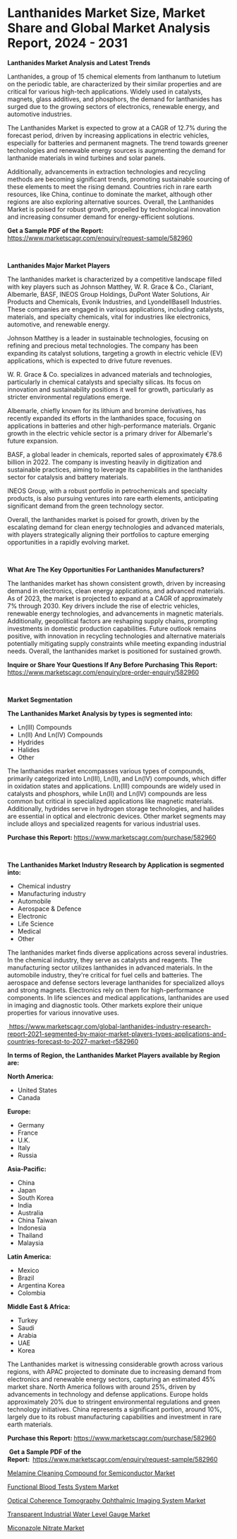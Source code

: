 <p><h1>Lanthanides Market Size, Market Share and Global Market Analysis Report, 2024 - 2031</h1></p><p><strong>Lanthanides Market Analysis and Latest Trends</strong></p>
<p><p>Lanthanides, a group of 15 chemical elements from lanthanum to lutetium on the periodic table, are characterized by their similar properties and are critical for various high-tech applications. Widely used in catalysts, magnets, glass additives, and phosphors, the demand for lanthanides has surged due to the growing sectors of electronics, renewable energy, and automotive industries.</p><p>The Lanthanides Market is expected to grow at a CAGR of 12.7% during the forecast period, driven by increasing applications in electric vehicles, especially for batteries and permanent magnets. The trend towards greener technologies and renewable energy sources is augmenting the demand for lanthanide materials in wind turbines and solar panels.</p><p>Additionally, advancements in extraction technologies and recycling methods are becoming significant trends, promoting sustainable sourcing of these elements to meet the rising demand. Countries rich in rare earth resources, like China, continue to dominate the market, although other regions are also exploring alternative sources. Overall, the Lanthanides Market is poised for robust growth, propelled by technological innovation and increasing consumer demand for energy-efficient solutions.</p></p>
<p><strong>Get a Sample PDF of the Report:&nbsp;</strong> <a href="https://www.marketscagr.com/enquiry/request-sample/582960?utm_campaign=1197&utm_medium=2&utm_source=Github&utm_content=ia&utm_term=09122024&utm_id=lanthanides">https://www.marketscagr.com/enquiry/request-sample/582960</a></p>
<p>&nbsp;</p>
<p><strong>Lanthanides Major Market Players</strong></p>
<p><p>The lanthanides market is characterized by a competitive landscape filled with key players such as Johnson Matthey, W. R. Grace & Co., Clariant, Albemarle, BASF, INEOS Group Holdings, DuPont Water Solutions, Air Products and Chemicals, Evonik Industries, and LyondellBasell Industries. These companies are engaged in various applications, including catalysts, materials, and specialty chemicals, vital for industries like electronics, automotive, and renewable energy.</p><p>Johnson Matthey is a leader in sustainable technologies, focusing on refining and precious metal technologies. The company has been expanding its catalyst solutions, targeting a growth in electric vehicle (EV) applications, which is expected to drive future revenues.</p><p>W. R. Grace & Co. specializes in advanced materials and technologies, particularly in chemical catalysts and specialty silicas. Its focus on innovation and sustainability positions it well for growth, particularly as stricter environmental regulations emerge.</p><p>Albemarle, chiefly known for its lithium and bromine derivatives, has recently expanded its efforts in the lanthanides space, focusing on applications in batteries and other high-performance materials. Organic growth in the electric vehicle sector is a primary driver for Albemarle's future expansion.</p><p>BASF, a global leader in chemicals, reported sales of approximately €78.6 billion in 2022. The company is investing heavily in digitization and sustainable practices, aiming to leverage its capabilities in the lanthanides sector for catalysis and battery materials.</p><p>INEOS Group, with a robust portfolio in petrochemicals and specialty products, is also pursuing ventures into rare earth elements, anticipating significant demand from the green technology sector.</p><p>Overall, the lanthanides market is poised for growth, driven by the escalating demand for clean energy technologies and advanced materials, with players strategically aligning their portfolios to capture emerging opportunities in a rapidly evolving market.</p></p>
<p>&nbsp;</p>
<p><strong>What Are The Key Opportunities For Lanthanides Manufacturers?</strong></p>
<p><p>The lanthanides market has shown consistent growth, driven by increasing demand in electronics, clean energy applications, and advanced materials. As of 2023, the market is projected to expand at a CAGR of approximately 7% through 2030. Key drivers include the rise of electric vehicles, renewable energy technologies, and advancements in magnetic materials. Additionally, geopolitical factors are reshaping supply chains, prompting investments in domestic production capabilities. Future outlook remains positive, with innovation in recycling technologies and alternative materials potentially mitigating supply constraints while meeting expanding industrial needs. Overall, the lanthanides market is positioned for sustained growth.</p></p>
<p><strong>Inquire or Share Your Questions If Any Before Purchasing This Report:</strong> <a href="https://www.marketscagr.com/enquiry/pre-order-enquiry/582960?utm_campaign=1197&utm_medium=2&utm_source=Github&utm_content=ia&utm_term=09122024&utm_id=lanthanides">https://www.marketscagr.com/enquiry/pre-order-enquiry/582960</a></p>
<p>&nbsp;</p>
<p><strong>Market Segmentation</strong></p>
<p><strong>The Lanthanides Market Analysis by types is segmented into:</strong></p>
<p><ul><li>Ln(III) Compounds</li><li>Ln(II) And Ln(IV) Compounds</li><li>Hydrides</li><li>Halides</li><li>Other</li></ul></p>
<p><p>The lanthanides market encompasses various types of compounds, primarily categorized into Ln(III), Ln(II), and Ln(IV) compounds, which differ in oxidation states and applications. Ln(III) compounds are widely used in catalysts and phosphors, while Ln(II) and Ln(IV) compounds are less common but critical in specialized applications like magnetic materials. Additionally, hydrides serve in hydrogen storage technologies, and halides are essential in optical and electronic devices. Other market segments may include alloys and specialized reagents for various industrial uses.</p></p>
<p><strong>Purchase this Report:&nbsp;</strong><a href="https://www.marketscagr.com/purchase/582960?utm_campaign=1197&utm_medium=2&utm_source=Github&utm_content=ia&utm_term=09122024&utm_id=lanthanides">https://www.marketscagr.com/purchase/582960</a></p>
<p>&nbsp;</p>
<p><strong>The Lanthanides Market Industry Research by Application is segmented into:</strong></p>
<p><ul><li>Chemical industry</li><li>Manufacturing industry</li><li>Automobile</li><li>Aerospace & Defence</li><li>Electronic</li><li>Life Science</li><li>Medical</li><li>Other</li></ul></p>
<p><p>The lanthanides market finds diverse applications across several industries. In the chemical industry, they serve as catalysts and reagents. The manufacturing sector utilizes lanthanides in advanced materials. In the automobile industry, they're critical for fuel cells and batteries. The aerospace and defense sectors leverage lanthanides for specialized alloys and strong magnets. Electronics rely on them for high-performance components. In life sciences and medical applications, lanthanides are used in imaging and diagnostic tools. Other markets explore their unique properties for various innovative uses.</p></p>
<p><a href="https://www.marketscagr.com/global-lanthanides-industry-research-report-2021-segmented-by-major-market-players-types-applications-and-countries-forecast-to-2027-market-r582960?utm_campaign=1197&utm_medium=2&utm_source=Github&utm_content=ia&utm_term=09122024&utm_id=lanthanides">&nbsp;https://www.marketscagr.com/global-lanthanides-industry-research-report-2021-segmented-by-major-market-players-types-applications-and-countries-forecast-to-2027-market-r582960</a></p>
<p><strong>In terms of Region, the Lanthanides Market Players available by Region are:</strong></p>
<p>
    <p> <strong> North America: </strong>
        <ul>
            <li>United States</li>
            <li>Canada</li>
        </ul>
        </p> 
    <p> <strong> Europe: </strong>
        <ul>
            <li>Germany</li>
            <li>France</li>
            <li>U.K.</li>
            <li>Italy</li>
            <li>Russia</li>
        </ul>
        </p> 
    <p> <strong> Asia-Pacific: </strong>
        <ul>
            <li>China</li>
            <li>Japan</li>
            <li>South Korea</li>
            <li>India</li>
            <li>Australia</li>
            <li>China Taiwan</li>
            <li>Indonesia</li>
            <li>Thailand</li>
            <li>Malaysia</li>
        </ul>
        </p> 
    <p> <strong> Latin America: </strong>
        <ul>
            <li>Mexico</li>
            <li>Brazil</li>
            <li>Argentina Korea</li>
            <li>Colombia</li>
        </ul>
        </p> 
    <p> <strong> Middle East & Africa: </strong>
        <ul>
            <li>Turkey</li>
            <li>Saudi</li>
            <li>Arabia</li>
            <li>UAE</li>
            <li>Korea</li>
        </ul>
    </p>
    </p>
<p><p>The Lanthanides market is witnessing considerable growth across various regions, with APAC projected to dominate due to increasing demand from electronics and renewable energy sectors, capturing an estimated 45% market share. North America follows with around 25%, driven by advancements in technology and defense applications. Europe holds approximately 20% due to stringent environmental regulations and green technology initiatives. China represents a significant portion, around 10%, largely due to its robust manufacturing capabilities and investment in rare earth materials.</p></p>
<p><strong>Purchase this Report: </strong><a href="https://www.marketscagr.com/purchase/582960?utm_campaign=1197&utm_medium=2&utm_source=Github&utm_content=ia&utm_term=09122024&utm_id=lanthanides">https://www.marketscagr.com/purchase/582960</a></p>
<p>&nbsp;<strong>Get a Sample PDF of the Report:&nbsp;&nbsp;</strong><a href="https://www.marketscagr.com/enquiry/request-sample/582960?utm_campaign=1197&utm_medium=2&utm_source=Github&utm_content=ia&utm_term=09122024&utm_id=lanthanides">https://www.marketscagr.com/enquiry/request-sample/582960</a></p>
<p><strong></strong></p>
<p><p><a href="https://www.linkedin.com/pulse/thorough-overview-melamine-cleaning-compound-semiconductor-market-w0vkf?utm_campaign=1197&utm_medium=2&utm_source=Github&utm_content=ia&utm_term=09122024&utm_id=lanthanides">Melamine Cleaning Compound for Semiconductor Market</a></p><p><a href="https://www.linkedin.com/pulse/functional-blood-tests-system-industry-trends-report-analyzing-l34xf?utm_campaign=1197&utm_medium=2&utm_source=Github&utm_content=ia&utm_term=09122024&utm_id=lanthanides">Functional Blood Tests System Market</a></p><p><a href="https://www.linkedin.com/pulse/futur-trend-quest-sl8ue?utm_campaign=1197&utm_medium=2&utm_source=Github&utm_content=ia&utm_term=09122024&utm_id=lanthanides">Optical Coherence Tomography Ophthalmic Imaging System Market</a></p><p><a href="https://www.linkedin.com/pulse/the-sympatico-insight-9odme?utm_campaign=1197&utm_medium=2&utm_source=Github&utm_content=ia&utm_term=09122024&utm_id=lanthanides">Transparent Industrial Water Level Gauge Market</a></p><p><a href="https://github.com/prosalinda88/Market-Research-Report-List-6/blob/main/miconazole-nitrate-market.md?utm_campaign=1197&utm_medium=2&utm_source=Github&utm_content=ia&utm_term=09122024&utm_id=lanthanides">Miconazole Nitrate Market</a></p></p>